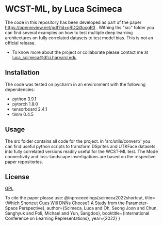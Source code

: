 # WCST-ML, by Luca Scimeca

The code in this repository has been developed as part of the paper https://openreview.net/pdf?id=qRDQi3ocgR3 . Withing ths "src" folder you can find several examples on how to test multiple deep learning architectures on fully correlated datasets to test model bias. This is not an official release. 

* To know more about the project or collaborate please contact me at luca_scimeca@dfci.harvard.edu

## Installation

The code was tested on pycharm in an environment with the following dependencies:

* python 3.9.1
* pytorch 1.8.0
* tensorboard 2.4.1
* timm 0.4.5


## Usage

The src folder contains all code for the project. in 'src/utils/convert/' you can find useful python scripts to transform DSprites and UTKFace datasets into fully correlated versions readily useful for the WCST-ML test. The Mode connectivity and loss-landscape invertigations are based on the respective paper repositories. 



## License
[GPL](https://www.gnu.org/licenses/#GPL)


To cite the paper please use:
@inproceedings{scimeca2022shortcut,
  title={Which Shortcut Cues Will DNNs Choose? A Study from the Parameter-Space Perspective},
  author={Scimeca, Luca and Oh, Seong Joon and Chun, Sanghyuk and Poli, Michael and Yun, Sangdoo},
  booktitle={International Conference on Learning Representations},
  year={2022}
}
